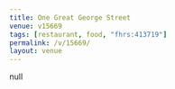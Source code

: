 ```yaml
---
title: One Great George Street
venue: v15669
tags: [restaurant, food, "fhrs:413719"]
permalink: /v/15669/
layout: venue
---
```

null